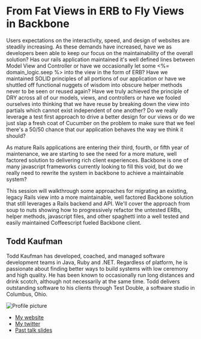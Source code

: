 # From Fat Views in ERB to Fly Views in Backbone

Users expectations on the interactivity, speed, and design of websites are steadily increasing. As these demands have increased,
have we as developers been able to keep our focus on the maintainability of the overall solution? Has our rails application
maintained it's well defined lines between Model View and Controller or have we occasionally let some <%= domain_logic.seep %> into the
view in the form of ERB? Have we maintained SOLID principles of all portions of our application or have we shuttled off functional nuggets
of wisdom into obscure helper methods never to be seen or reused again? Have we truly achieved the principle of DRY across all of our models,
views, and controllers or have we fooled ourselves into thinking that we have reuse by breaking down the view into partials which
cannot exist independent of one another? Do we really leverage a test first approach to drive a better design for our views or
do we just slap a fresh coat of Cucumber on the problem to make sure that we feel there's a 50/50 chance that our application
behaves the way we think it should?

As mature Rails applications are entering their third, fourth, or fifth year of maintenance, we are starting to see the need for a
more mature, well factored solution to delivering rich client experiences. Backbone is one of many javascript frameworks
currently looking to fill this void, but do we really need to rewrite the system in backbone to achieve a maintainable system?

This session will walkthrough some approaches for migrating an existing, legacy Rails view into a more maintainable, well factored
Backbone solution that still leverages a Rails backend and API. We'll cover the approach from soup to nuts showing how to
progressively refactor the untested ERBs, helper methods, javascript files, and other spaghetti into a well tested and easily maintained
Coffeescript fueled Backbone client.

## Todd Kaufman

Todd Kaufman has developed, coached, and managed software development teams in Java, Ruby and .NET. Regardless of platform, he is
passionate about finding better ways to build systems with low ceremony and high quality. He has been known to occasionally run long
distances and drink scotch, although not necessarily at the same time. Todd delivers outstanding software to his clients through
Test Double, a software studio in Columbus, Ohio.


![Profile picture](https://raw.github.com/tkaufman/rubyconfau-2013-cfp/master/todd_kaufman-erb_to_backbone/profile_picture.jpg)

- [My website](http://testdouble.com)
- [My twitter](https://twitter.com/toddkaufman)
- [Past talk slides](https://speakerdeck.com/toddkaufman)
